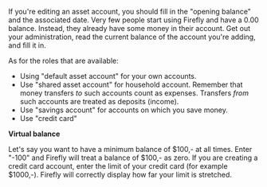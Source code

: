 If you're editing an asset account, you should fill in the "opening balance" and the associated date. Very few people start using Firefly and have a 0.00 balance. Instead, they already have some money in their account. Get out your administration, read the current balance of the account you're adding, and fill it in.

As for the roles that are available:

- Using "default asset account" for your own accounts.
- Use "shared asset account" for household account. Remember that money transfers *to* such accounts count as expenses. Transfers *from* such accounts are treated as deposits (income).
- Use "savings account" for accounts on which you save money.
- Use "credit card"

**Virtual balance**

Let's say you want to have a minimum balance of $100,- at all times. Enter "-100" and Firefly will treat a balance of $100,- as zero. If you are creating a credit card account, enter the limit of your credit card (for example $1000,-). Firefly will correctly display how far your limit is stretched.